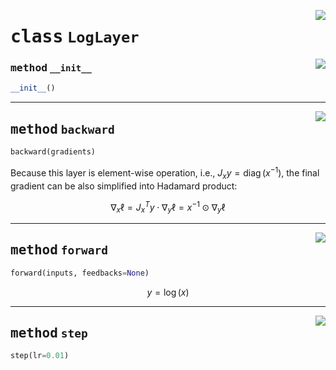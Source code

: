 <!-- markdownlint-disable -->

<a href="../mnn/layer.py#L320"><img align="right" style="float:right;" src="https://img.shields.io/badge/-source-cccccc?style=flat-square"></a>

# <kbd>class</kbd> `LogLayer`




<a href="../mnn/layer.py#L5"><img align="right" style="float:right;" src="https://img.shields.io/badge/-source-cccccc?style=flat-square"></a>

### <kbd>method</kbd> `__init__`

```python
__init__()
```








---

<a href="../mnn/layer.py#L330"><img align="right" style="float:right;" src="https://img.shields.io/badge/-source-cccccc?style=flat-square"></a>

## <kbd>method</kbd> `backward`

```python
backward(gradients)
```

Because this layer is element-wise operation, i.e., $J_x y = \operatorname{diag}(x^{-1})$, the final gradient can be also simplified into Hadamard product: 

$$ \nabla_x \ell = J^T_x y \cdot \nabla_y \ell = x^{-1} \odot \nabla_y \ell $$ 

---

<a href="../mnn/layer.py#L321"><img align="right" style="float:right;" src="https://img.shields.io/badge/-source-cccccc?style=flat-square"></a>

## <kbd>method</kbd> `forward`

```python
forward(inputs, feedbacks=None)
```

$$ y = \log(x) $$ 

---

<a href="../mnn/layer.py#L35"><img align="right" style="float:right;" src="https://img.shields.io/badge/-source-cccccc?style=flat-square"></a>

## <kbd>method</kbd> `step`

```python
step(lr=0.01)
```





